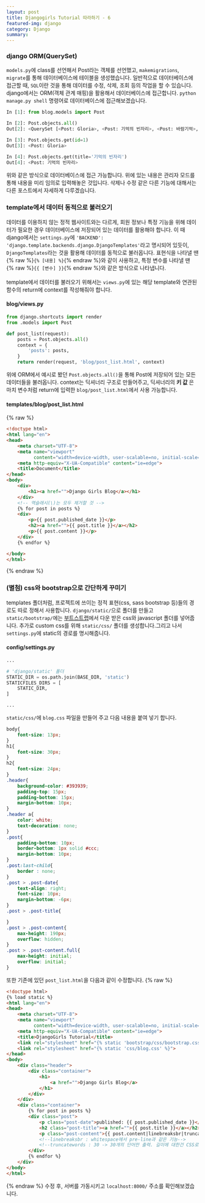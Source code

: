 ```yaml
---
layout: post
title: Djangogirls Tutorial 따라하기 - 6
featured-img: django
category: Django
summary:
---
```

### django ORM(QuerySet)
`models.py`에 class를 선언해서 Post라는 객체를 선언했고, `makemigrations`, `migrate`를 통해 데이터베이스에 테이블을 생성했습니다. 일반적으로 데이터베이스에 접근할 때, `SQL`이란 것을 통해 데이터를 수정, 삭제, 조회 등의 작업을 할 수 있습니다.<br>
django에서는 ORM(객체 관계 매핑)을 활용해서 데이터베이스에 접근합니다. `python manage.py shell` 명령어로 데이터베이스에 접근해보겠습니다.
```python
In [1]: from blog.models import Post

In [2]: Post.objects.all()
Out[2]: <QuerySet [<Post: Gloria>, <Post: 기억의 빈자리>, <Post: 바람기억>, <Post: 같은 시간 속의 너>]>

In [3]: Post.objects.get(id=1)
Out[3]: <Post: Gloria>

In [4]: Post.objects.get(title='기억의 빈자리')
Out[4]: <Post: 기억의 빈자리>

```
위와 같은 방식으로 데이터베이스에 접근 가능합니다. 위에 있는 내용은 관리자 모드를 통해 내용을 미리 임의로 입력해놓은 것입니다. 삭제나 수정 같은 다른 기능에 대해서는 다른 포스트에서 자세하게 다루겠습니다.

### template에서 데이터 동적으로 불러오기
데이터를 이용하지 않는 정적 웹사이트와는 다르게, 회원 정보나 특정 기능을 위해 데이터가 필요한 경우 데이터베이스에 저장되어 있는 데이터를 활용해야 합니다. 이 때 django에서는 `settings.py`에 `'BACKEND': 'django.template.backends.django.DjangoTemplates'`라고 명시되어 있듯이, `DjangoTemplates`라는 것을 활용해 데이터를 동적으로 불러옵니다. 표현식을 나타낼 땐 {% raw %}`{% [내용] %}`{% endraw %}와 같이 사용하고, 특정 변수를 나타낼 땐 {% raw %}`{{ [변수] }}`{% endraw %}와 같은 방식으로 나타냅니다.<br><br>
template에서 데이터를 불러오기 위해서는 `views.py`에 있는 해당 template와 연관된 함수의 return에 context를 작성해줘야 합니다.
#### blog/views.py
```python
from django.shortcuts import render
from .models import Post

def post_list(request):
    posts = Post.objects.all()
    context = {
        'posts': posts,
    }
    return render(request, 'blog/post_list.html', context)
```
위에 ORM에서 예시로 봤던 `Post.objects.all()`을 통해 Post에 저장되어 있는 모든 데이터들을 불러옵니다.
context는 딕셔너리 구조로 만들어주고, 딕셔너리의 **키 값** 은 마치 변수처럼 return에 입력한 `blog/post_list.html`에서 사용 가능합니다.
#### templates/blog/post_list.html
{% raw %}
```html
<!doctype html>
<html lang="en">
<head>
    <meta charset="UTF-8">
    <meta name="viewport"
          content="width=device-width, user-scalable=no, initial-scale=1.0, maximum-scale=1.0, minimum-scale=1.0">
    <meta http-equiv="X-UA-Compatible" content="ie=edge">
    <title>Document</title>
</head>
<body>
    <div>
        <h1><a href="">Django Girls Blog</a></h1>
    </div>
    <!-- 역슬래시(\)는 모두 제거할 것 -->
    {% for post in posts %}
    <div>
        <p>{{ post.published_date }}</p>
        <h2><a href="">{{ post.title }}</a></h2>
        <p>{{ post.content }}</p>
    </div>
    {% endfor %}

</body>
</html>
```
{% endraw %}
<img>

### (별첨) css와 bootstrap으로 간단하게 꾸미기
templates 폴더처럼, 프로젝트에 쓰이는 정적 표현(css, sass bootstrap 등)들의 경로도 따로 정해서 사용합니다. `django/static/`으로 폴더를 만들고 `static/bootstrap/`에는 [부트스트랩](https://getbootstrap.com/)에서 다운 받은 css와 javascript 폴더를 넣어줍니다. 추가로 custom css를 위해 `static/css/` 폴더를 생성합니다.그리고 나서 `settings.py`에 static의 경로를 명시해줍니다.
#### config/settings.py
```python
...

# 'django/static' 폴더
STATIC_DIR = os.path.join(BASE_DIR, 'static')
STATICFILES_DIRS = [
    STATIC_DIR,
]

...
```
`static/css/`에 `blog.css` 파일을 만들어 주고 다음 내용을 붙여 넣기 합니다.
```css
body{
    font-size: 13px;
}
h1{
    font-size: 30px;
}
h2{
    font-size: 24px;
}
.header{
    background-color: #393939;
    padding-top: 15px;
    padding-bottom: 15px;
    margin-bottom: 10px;
}
.header a{
    color: white;
    text-decoration: none;
}
.post{
    padding-bottom: 10px;
    border-bottom: 1px solid #ccc;
    margin-bottom: 10px;
}
.post:last-child{
    border : none;
}
.post > .post-date{
    text-align: right;
    font-size: 10px;
    margin-bottom: -6px;
}
.post > .post-title{

}
.post > .post-content{
    max-height: 190px;
    overflow: hidden;
}
.post > .post-content.full{
    max-height: initial;
    overflow: initial;
}
```
또한 기존에 있던 `post_list.html`을 다음과 같이 수정합니다.
{% raw %}
```html
<!doctype html>
{% load static %}
<html lang="en">
<head>
    <meta charset="UTF-8">
    <meta name="viewport"
          content="width=device-width, user-scalable=no, initial-scale=1.0, maximum-scale=1.0, minimum-scale=1.0">
    <meta http-equiv="X-UA-Compatible" content="ie=edge">
    <title>DjangoGirls Tutorial</title>
    <link rel="stylesheet" href="{% static 'bootstrap/css/bootstrap.css' %}">
    <link rel="stylesheet" href="{% static 'css/blog.css' %}">
</head>
<body>
    <div class="header">
        <div class="container">
            <h1>
                <a href="">Django Girls Blog</a>
            </h1>
        </div>
    </div>
    <div class="container">
        {% for post in posts %}
        <div class="post">
            <p class="post-date">published: {{ post.published_date }}</p>
            <h2 class="post-title"><a href="">{{ post.title }}</a></h2>
            <p class="post-content">{{ post.content|linebreaksbr|truncatewords:30 }}</p>
            <!--linebreaksbr : whitespace에서 pre-line과 같은 기능-->
            <!--truncatewords : 30 -> 30개의 단어만 출력. 길이에 대한건 CSS로 해야함-->
        </div>
        {% endfor %}
    </div>
</body>
</html>
```
{% endraw %}
수정 후, 서버를 가동시키고 `localhost:8000/` 주소를 확인해보겠습니다.
<img>
